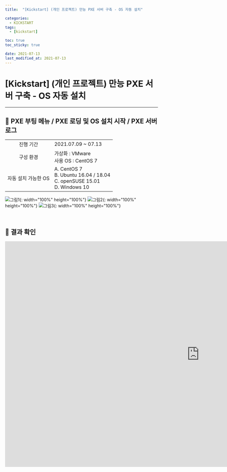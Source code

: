 ```yaml
---
title:  "[Kickstart] (개인 프로젝트) 만능 PXE 서버 구축 - OS 자동 설치" 

categories:
  - KICKSTART
tags:
  - [kickstart]

toc: true
toc_sticky: true

date: 2021-07-13
last_modified_at: 2021-07-13
---
```

# [Kickstart] (개인 프로젝트) 만능 PXE 서버 구축 - OS 자동 설치
---

<style>
table {
    font-size: 12pt;
}
table th:first-of-type {
    width: 5%;
}
table th:nth-of-type(2) {
    width: 15%;
}
table th:nth-of-type(3) {
    width: 50%;
}
table th:nth-of-type(4) {
    width: 30%;
}
</style>

## 🔔 PXE 부팅 메뉴 / PXE  로딩 및 OS 설치 시작 / PXE 서버 로그

|||
|:---:|---|
|진행 기간|2021.07.09  ~  07.13|
|구성 환경|가상화 : VMware <br> 사용 OS : CentOS 7|
|자동 설치 가능한 OS|A. CentOS 7 <br> B. Ubuntu 16.04 / 18.04 <br> C. openSUSE 15.01 <br> D. Windows 10|

![그림1](https://user-images.githubusercontent.com/42735894/222966661-21f2464e-b638-4e99-89cf-25453ea276dd.png){: width="100%" height="100%"}
![그림2](https://user-images.githubusercontent.com/42735894/222966667-6fa16c5e-5c16-45e9-8d5f-6ce7ecb6d633.png){: width="100%" height="100%"}
![그림3](https://user-images.githubusercontent.com/42735894/222966674-aaf5e427-f6d9-4dad-9e9f-b854188a9450.png){: width="100%" height="100%"}

<br>

## 🔔 결과 확인

<iframe width="1280" height="745" src="https://www.youtube.com/embed/-HDx1V0CN5g" title="PXE boot - Automatic OS Installation (CentOS7, Ubuntu, openSUSE, Windows10)" frameborder="0" allow="accelerometer; autoplay; clipboard-write; encrypted-media; gyroscope; picture-in-picture; web-share" allowfullscreen></iframe>
